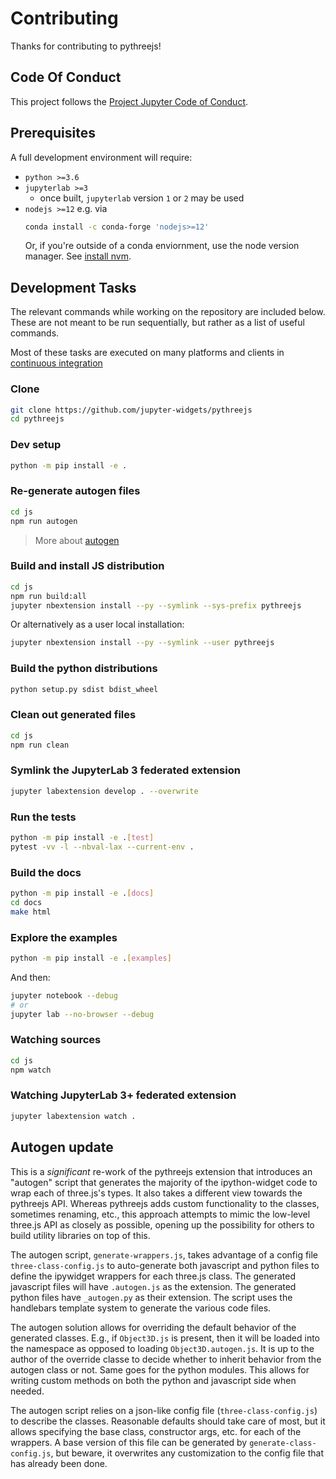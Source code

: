 # Contributing

Thanks for contributing to pythreejs!

## Code Of Conduct

This project follows the [Project Jupyter Code of Conduct][coc].

[coc]: https://github.com/jupyter/governance/blob/master/conduct/code_of_conduct.md

## Prerequisites

A full development environment will require:

- `python >=3.6`
- `jupyterlab >=3`
  - once built, `jupyterlab` version `1` or `2` may be used
- `nodejs >=12` e.g. via
  ```bash
  conda install -c conda-forge 'nodejs>=12'
  ```
  Or, if you're outside of a conda enviornment, use the node version manager.  See
  [install nvm](https://github.com/nvm-sh/nvm#install--update-script).

## Development Tasks

The relevant commands while working on the repository are included below. These are not meant to be run sequentially, but rather as a list of useful commands.

Most of these tasks are executed on many platforms and clients in [continuous integration][ci]

[ci]: https://github.com/jupyter-widgets/pythreejs/blob/master/.github/workflows/ci.yml

### Clone

```bash
git clone https://github.com/jupyter-widgets/pythreejs
cd pythreejs
```

### Dev setup

```bash
python -m pip install -e .
```

### Re-generate autogen files

```bash
cd js
npm run autogen
```

> More about [autogen](#Autogen-update)

### Build and install JS distribution

```bash
cd js
npm run build:all
jupyter nbextension install --py --symlink --sys-prefix pythreejs
```

Or alternatively as a user local installation:

```bash
jupyter nbextension install --py --symlink --user pythreejs
```

### Build the python distributions

```bash
python setup.py sdist bdist_wheel
```

### Clean out generated files

```bash
cd js
npm run clean
```

### Symlink the JupyterLab 3 federated extension

```bash
jupyter labextension develop . --overwrite
```

### Run the tests

```bash
python -m pip install -e .[test]
pytest -vv -l --nbval-lax --current-env .
```

### Build the docs

```bash
python -m pip install -e .[docs]
cd docs
make html
```

### Explore the examples

```bash
python -m pip install -e .[examples]
```

And then:

```bash
jupyter notebook --debug
# or
jupyter lab --no-browser --debug
```

### Watching sources

```bash
cd js
npm watch
```

### Watching JupyterLab 3+ federated extension

```bash
jupyter labextension watch .
```

## Autogen update

This is a _significant_ re-work of the pythreejs extension that introduces an "autogen" script that generates the majority of the ipython-widget code to wrap each of three.js's types. It also takes a different view towards the pythreejs API. Whereas pythreejs adds custom functionality to the classes, sometimes renaming, etc., this approach attempts to mimic the low-level three.js API as closely as possible, opening up the possibility for others to build utility libraries on top of this.

The autogen script, `generate-wrappers.js`, takes advantage of a config file `three-class-config.js` to auto-generate both javascript and python files to define the ipywidget wrappers for each three.js class. The generated javascript files will have `.autogen.js` as the extension. The generated python files have `_autogen.py` as their extension. The script uses the handlebars template system to generate the various code files.

The autogen solution allows for overriding the default behavior of the generated classes. E.g., if `Object3D.js` is present, then it will be loaded into the namespace as opposed to loading `Object3D.autogen.js`. It is up to the author of the override classe to decide whether to inherit behavior from the autogen class or not. Same goes for the python modules. This allows for writing custom methods on both the python and javascript side when needed.

The autogen script relies on a json-like config file (`three-class-config.js`) to describe the classes. Reasonable defaults should take care of most, but it allows specifying the base class, constructor args, etc. for each of the wrappers. A base version of this file can be generated by `generate-class-config.js`, but beware, it overwrites any customization to the config file that has already been done.
